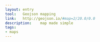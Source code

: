 ```yaml
---
layout: entry
tool:	Geojson mapping
link:	http://geojson.io/#map=2/20.0/0.0
description:	map made simple
tags:
- maps	
---
```

